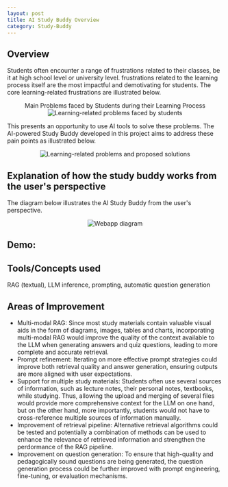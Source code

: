 ```yaml
---
layout: post
title: AI Study Buddy Overview
category: Study-Buddy
---
```


## Overview

Students often encounter a range of frustrations related to their classes, be it at high school level or university level. frustrations related to the learning process itself are the most impactful and demotivating for students. The core learning-related frustrations are illustrated below. 

<div style="text-align: center;"> Main Problems faced by Students during their Learning Process </div>

<div align="center">
  <img src="{{ site.baseurl }}/images/study-buddy/problems.png" alt="Learning-related problems faced by students">
</div>

This presents an opportunity to use AI tools to solve these problems. The AI-powered Study Buddy developed in this project aims to address these pain points as illustrated below. 

<div align="center">
  <img src="{{ site.baseurl }}/images/study-buddy/problems_solutions.png" alt="Learning-related problems and proposed solutions">
</div>

## Explanation of how the study buddy works from the user's perspective

The diagram below illustrates the AI Study Buddy from the user's perspective. 

<div align="center">
  <img src="{{ site.baseurl }}/images/study-buddy/webapp_diagram.png" alt="Webapp diagram">
</div>

Demo:
--

## Tools/Concepts used 

RAG (textual), LLM inference, prompting, automatic question generation

## Areas of Improvement

  * Multi-modal RAG: Since most study materials contain valuable visual aids in the form of diagrams, images, tables and charts, incorporating multi-modal RAG would improve the quality of the context available to the LLM when generating answers and quiz questions, leading to more complete and accurate retrieval.
  * Prompt refinement: Iterating on more effective prompt strategies could improve both retrieval quality and answer generation, ensuring outputs are more aligned with user expectations.
  * Support for multiple study materials: Students often use several sources of information, such as lecture notes, their personal notes, textbooks, while studying. Thus, allowing the upload and merging of several files would provide more comprehensive context for the LLM on one hand, but on the other hand, more importantly, students would not have to cross-reference multiple sources of information manually. 
  * Improvement of retrieval pipeline: Alternative retrieval algorithms could be tested and potentially a combination of methods can be used to enhance the relevance of retrieved information and strengthen the perdormance of the RAG pipeline.
  * Improvement on question generation: To ensure that high-quality and pedagogically sound questions are being generated, the question generation process could be further improved with prompt engineering, fine-tuning, or evaluation mechanisms.



